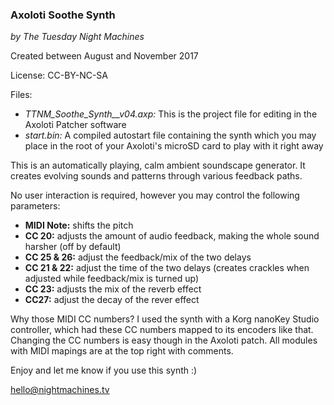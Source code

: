 ### Axoloti Soothe Synth
_by The Tuesday Night Machines_

Created between August and November 2017

License: CC-BY-NC-SA

Files:
- _TTNM_Soothe_Synth__v04.axp:_ This is the project file for editing in the Axoloti Patcher software
- _start.bin:_ A compiled autostart file containing the synth which you may place in the root of your Axoloti's microSD card to play with it right away

This is an automatically playing, calm ambient soundscape generator. It creates evolving sounds and patterns through various feedback paths.

No user interaction is required, however you may control the following parameters:
- **MIDI Note:** shifts the pitch
- **CC 20:** adjusts the amount of audio feedback, making the whole sound harsher (off by default)
- **CC 25 & 26:** adjust the feedback/mix of the two delays
- **CC 21 & 22:** adjust the time of the two delays (creates crackles when adjusted while feedback/mix is turned up)
- **CC 23:** adjusts the mix of the reverb effect
- **CC27:** adjust the decay of the rever effect

Why those MIDI CC numbers? I used the synth with a Korg nanoKey Studio controller, which had these CC numbers mapped to its encoders like that. Changing the CC numbers is easy though in the Axoloti patch. All modules with MIDI mapings are at the top right with comments.

Enjoy and let me know if you use this synth :)

hello@nightmachines.tv

